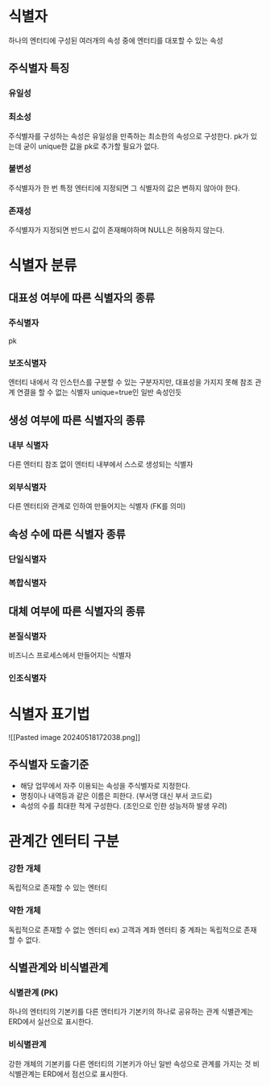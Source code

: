 # 식별자
하나의 엔터티에 구성된 여러개의 속성 중에 엔터티를 대포할 수 있는 속성
## 주식별자 특징
### 유일성

### 최소성
주식별자를 구성하는 속성은 유일성을 만족하는 최소한의 속성으로 구성한다.
pk가 있는데 굳이 unique한 값을 pk로 추가할 필요가 없다.
### 불변성
주식별자가 한 번 특정 엔터티에 지정되면 그 식별자의 값은 변하지 않아야 한다.
### 존재성
주식별자가 지정되면 반드시 값이 존재해야하며 NULL은 허용하지 않는다.
# 식별자 분류
## 대표성 여부에 따른 식별자의 종류
### 주식별자
pk
### 보조식별자
엔터티 내에서 각 인스턴스를 구분할 수 있는 구분자지만, 대표성을 가지지 못해 참조 관계 연결을 할 수 없는 식별자
unique=true인 일반 속성인듯
## 생성 여부에 따른 식별자의 종류
### 내부 식별자
다른 엔터티 참조 없이 엔터티 내부에서 스스로 생성되는 식별자
### 외부식별자
다른 엔터티와 관계로 인하여 만들어지는 식별자 (FK를 의미)
## 속성 수에 따른 식별자 종류
### 단일식별자
### 복합식별자

## 대체 여부에 따른 식별자의 종류
### 본질식별자
비즈니스 프로세스에서 만들어지는 식별자
### 인조식별자

# 식별자 표기법
![[Pasted image 20240518172038.png]]

## 주식별자 도출기준
- 해당 업무에서 자주 이용되는 속성을 주식별자로 지정한다.
- 명칭이나 내역등과 같은 이름은 피한다. (부서명 대신 부서 코드로)
- 속성의 수를 최대한 적게 구성한다. (조인으로 인한 성능저하 발생 우려)

# 관계간 엔터티 구분
### 강한 개체
독립적으로 존재할 수 있는 엔터티
### 약한 개체
독립적으로 존재할 수 없는 엔터티
ex) 고객과 계좌 엔터티 중 계좌는 독립적으로 존재할 수 없다.

## 식별관계와 비식별관계
### 식별관계 (PK)
하나의 엔터티의 기본키를 다른 엔터티가 기본키의 하나로 공유하는 관계
식별관계는 ERD에서 실선으로 표시한다.
### 비식별관계
강한 개체의 기본키를 다른 엔터티의 기본키가 아닌 일반 속성으로 관계를 가지는 것
비식별관계는 ERD에서 점선으로 표시한다.

